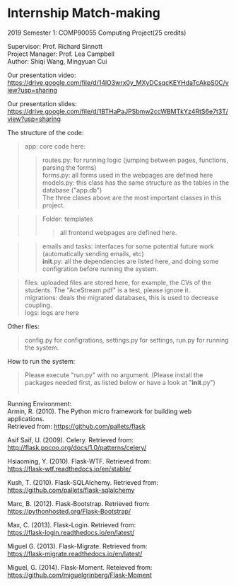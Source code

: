 # Internship Match-making
2019 Semester 1: COMP90055 Computing Project(25 credits)
  
  
Supervisor:       Prof. Richard Sinnott  
Project Manager:  Prof. Lea Campbell  
Author:           Shiqi Wang, Mingyuan Cui  
  
    
Our presentation video:    <br>
https://drive.google.com/file/d/14lO3wrx0y_MXyDCsqcKEYHdaTcAkpS0C/view?usp=sharing    
  
Our presentation slides:  <br>
https://drive.google.com/file/d/1BTHaPaJPSbmw2ccWBMTkYz4RtS6e7t3T/view?usp=sharing    
  
The structure of the code:  <br>

>app: core code here:   
>>routes.py: for running logic (jumping between pages, functions, parsing the forms)  
>>forms.py: all forms used in the webpages are defined here   
>>models.py: this class has the same structure as the tables in the database ("app.db")  <br>
>>The three clases above are the most important classes in this project.  <br>
  
>>Folder: templates  
>>>all frontend webpages are defined here.  <br>
  
>>emails and tasks: interfaces for some potential future work (automatically sending emails, etc)  <br>
>>__init__.py: all the dependencies are listed here, and doing some configration before running the system.  <br>
  
>files: uploaded files are stored here, for example, the CVs of the students. The "AceStream.pdf" is a test, please ignore it.<br>
>migrations: deals the migrated databases, this is used to decrease coupling. <br>
>logs: logs are here <br>  
  
Other files:  <br>
>config.py for configrations, settings.py for settings, run.py for running the system.   <br> 
    
How to run the system:    <br>
>Please execute "run.py" with no argument. (Please install the packages needed first, as listed below or have a look at "__init__.py")   
    <br>  
      
Running Environment:  <br>
Armin, R. (2010). The Python micro framework for building web applications.  
Retrieved from: https://github.com/pallets/flask   
  
Asif Saif, U. (2009). Celery. Retrieved from:  
http://flask.pocoo.org/docs/1.0/patterns/celery/  
  
Hsiaoming, Y. (2010). Flask-WTF. Retrieved from:  
https://flask-wtf.readthedocs.io/en/stable/   
  
Kush, T. (2010). Flask-SQLAlchemy. Retrieved from:   
https://github.com/pallets/flask-sqlalchemy  
  
Marc, B. (2012). Flask-Bootstrap. Retrieved from:   
https://pythonhosted.org/Flask-Bootstrap/  
  
Max, C. (2013). Flask-Login. Retrieved from:  
https://flask-login.readthedocs.io/en/latest/  
  
Miguel G. (2013). Flask-Migrate. Retrieved from:   
https://flask-migrate.readthedocs.io/en/latest/  
   
Miguel, G. (2014). Flask-Moment. Reteieved from:   
https://github.com/miguelgrinberg/Flask-Moment  
   


